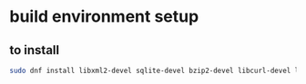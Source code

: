 # build environment setup

## to install

```bash
sudo dnf install libxml2-devel sqlite-devel bzip2-devel libcurl-devel libffi-devel libpng-devel libjpeg-turbo-devel gmp-devel libicu-devel oniguruma-devel libxslt-devel libzip libzip-tools libzip-devel gdbm-devel tk-devel libuuid-devel uuid-devel libnsl libnsl2-devel readline-devel
```
